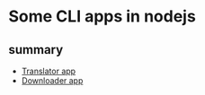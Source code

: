 # Some CLI apps in nodejs

## summary

+ [Translator app](./translator)
+ [Downloader app](./downloader)

